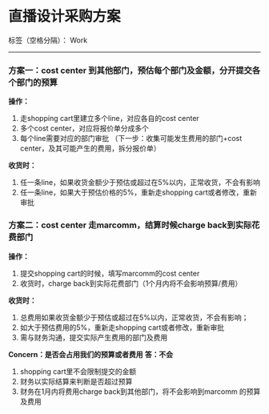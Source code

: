 # 直播设计采购方案

标签（空格分隔）： Work

---

### 方案一：cost center 到其他部门，预估每个部门及金额，分开提交各个部门的预算

**操作：**
1. 走shopping cart里建立多个line，对应各自的cost center
2. 多个cost center，对应将报价单分成多个
3. 每个line需要对应的部门审批
（下一步：收集可能发生费用的部门+cost center，及其可能产生的费用，拆分报价单）

**收货时：**
1. 任一条line，如果收货金额少于预估或超过在5%以内，正常收货，不会有影响
2. 任一条line，如果大于预估价格的5%，重新走shopping cart或者修改，重新审批

### 方案二：cost center 走marcomm，结算时候charge back到实际花费部门
**操作：**
1. 提交shopping cart的时候，填写marcomm的cost center
2. 收货时，charge back到实际花费部门（1个月内将不会影响预算/费用）

**收货时：**
1. 总费用如果收货金额少于预估或超过在5%以内，正常收货，不会有影响；
2. 如大于预估费用的5%，重新走shopping cart或者修改，重新审批
3. 需与财务沟通，提交实际产生费用的部门及费用

**Concern：是否会占用我们的预算或者费用**
**答：不会**
1. shopping cart里不会限制提交的金额
2. 财务以实际结算来判断是否超过预算
3. 财务在1月内将费用charge back到其他部门，将不会影响到marcomm 的预算及费用



